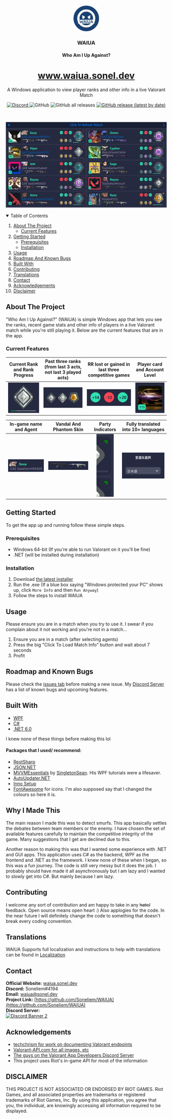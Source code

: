 <p align="center">
  <a href="https://github.com/Soneliem/WAIUA">
    <img src="Screenshots/logo.png" alt="Logo" width="80" height="80">
  </a>
</p>
<h3 align="center">WAIUA</h3>
<h4 align="center">Who Am I Up Against?</h4>
<a href="https://waiua.sonel.dev"><h1 align="center">www.waiua.sonel.dev</h5></a>

  <p align="center">
    A Windows application to view player ranks and other info in a live Valorant Match</p>
    <p align="center">
    <a href="https://discord.gg/X7CYCeZSRK">
      <img alt="Discord" src="https://img.shields.io/discord/881790284613185546?color=blue&label=discord">
    </a>
    <img alt="GitHub" src="https://img.shields.io/github/license/Soneliem/WAIUA?color=blue">
    <img alt="GitHub all releases" src="https://img.shields.io/github/downloads/Soneliem/WAIUA/total?color=blue">
    <a href="https://github.com/Soneliem/WAIUA/releases/latest/download/WAIUA.exe">
      <img alt="GitHub release (latest by date)" src="https://img.shields.io/github/v/release/Soneliem/WAIUA">
    </a>
    </p>

  <br />

  ![Screenshot](Screenshots/main.png)

<details open="open">
  <summary>Table of Contents</summary>
  <ol>
    <li>
      <a href="#about-the-project">About The Project</a>
      <ul>
      <li><a href="#current-features">Current Features</a></li>
      </ul>
    </li>
    <li>
      <a href="#getting-started">Getting Started</a>
      <ul>
        <li><a href="#prerequisites">Prerequisites</a></li>
        <li><a href="#installation">Installation</a></li>
      </ul>
    </li>
    <li><a href="#usage">Usage</a></li>
    <li><a href="#roadmap-and-known-bugs">Roadmap And Known Bugs</a></li>
    <li><a href="#built-with">Built With</a></li>
    <li><a href="#contributing">Contributing</a></li>
    <!-- <li><a href="#Sponsors">Sponsors</a></li> -->
    <li><a href="#Translations">Translations</a></li>
    <li><a href="#contact">Contact</a></li>
    <li><a href="#acknowledgements">Acknowledgements</a></li>
    <li><a href="#DISCLAIMER">Disclaimer</a></li>
  </ol>
</details>

## About The Project

"Who Am I Up Against?" (WAIUA) is simple Windows app that lets you see the ranks, recent game stats and other info of players in a live Valorant match while you're still playing it. Below are the current features that are in the app.

### Current Features

|Current Rank and Rank Progress|Past three ranks (from last 3 acts, not last 3 played acts)|RR lost or gained in last three competitive games|Player card and Account Level|
|:---:|:---:|:---:|:---:|
|![rank](Screenshots/rank.png)|![rank](Screenshots/pranks.png)|![rank](Screenshots/history.png)|![card](Screenshots/card.png)|

|In-game name and Agent|Vandal And Phantom Skin|Party Indicators|Fully translated into 10+ languages|
|:---:|:---:|:---:|:---:|
|![name](Screenshots/name.png)|![skin](Screenshots/skin.png)|![party](Screenshots/party.png)|![translation](Screenshots/language.png)|
## Getting Started

To get the app up and running follow these simple steps.

### Prerequisites

* Windows 64-bit (If you're able to run Valorant on it you'll be fine)
* .NET (will be installed during installation)

### Installation

1. Download [the latest installer](https://github.com/Soneliem/WAIUA/releases/latest/download/WAIUA.exe)
2. Run the .exe (If a blue box saying "Windows protected your PC" shows up, click `More Info` and then `Run Anyway`)
3. Follow the steps to install WAIUA

## Usage

Please ensure you are in a match when you try to use it. I swear if you complain about it not working and you're not in a match...

1. Ensure you are in a match (after selecting agents)
2. Press the big "Click To Load Match Info" button and wait about 7 seconds
3. Profit

## Roadmap and Known Bugs

Please check the [issues tab](https://github.com/Soneliem/WAIUA/issues) before making a new issue. My [Discord Server](https://discord.gg/X7CYCeZSRK) has a list of known bugs and upcoming features.

## Built With
* [WPF](https://docs.microsoft.com/en-us/dotnet/desktop/wpf/?view=netdesktop-6.0)
* [C#](https://docs.microsoft.com/en-us/dotnet/csharp/)
* [.NET 6.0](https://dotnet.microsoft.com/)

I knew none of these things before making this lol

#### Packages that I used/ recommend:
* [RestSharp](https://restsharp.dev/)
* [JSON.NET](https://www.newtonsoft.com/json)
* [MVVMEssentials](https://www.nuget.org/packages/MVVMEssentials.WPF) by [SingletonSean](https://www.youtube.com/channel/UC7X9mQ_XtTYWzr9Tf_NYcIg). His WPF tutorials were a lifesaver.
* [AutoUpdater.NET](https://github.com/ravibpatel/AutoUpdater.NET)
* [Inno Setup](https://jrsoftware.org/isinfo.php)
* [FontAwesome](https://fontawesome.com/license) for icons. I'm also supposed say that I changed the colours so here it is.


## Why I Made This

The main reason I made this was to detect smurfs. This app basically settles the debates between team members or the enemy. I have chosen the set of available features carefully to maintain the competitive integrity of the game. Many suggestions that I get are declined due to this.

Another reason to making this was that I wanted some experience with .NET and GUI apps. This application uses C# as the backend, WPF as the frontend and .NET as the framework. I knew none of these when I began, so this was a fun journey. The code is still very messy but it does the job. I probably should have made it all asynchronously but I am lazy and I wanted to slowly get into C#. But mainly because I am lazy. 

## Contributing

I welcome any sort of contribution and am happy to take in any ~~hate/~~ feedback. Open source means open heart :) Also applogies for the code. In the near future I will definitely change the code to something that doesn't break every coding convention.

<!-- ## Sponsors
This project is sponsored by: --> 

<!-- sponsors --><!-- sponsors -->  

<!-- Thank you for your support! Any donation of $5 and over will addionally get you into the app's main page.   -->

## Translations

WAIUA Supports full localization and instructions to help with translations can be found in [Localization](https://github.com/Soneliem/WAIUA/blob/master/Localization.md)

## Contact

**Official Website:** [waiua.sonel.dev](https://waiua.sonel.dev)  
**Discord:** Soneliem#4194  
**Email:** [waiua@sonel.dev](mailto:waiua@sonel.dev)  
**Project Link:** [https://github.com/Soneliem/WAIUA](https://github.com/Soneliem/WAIUA)  
**Discord Server:**  
[![Discord Banner 2](https://discordapp.com/api/guilds/881790284613185546/widget.png?style=banner2)](https://discord.gg/X7CYCeZSRK)  

## Acknowledgements

* [techchrism for work on documenting Valorant endpoints](https://github.com/techchrism/valorant-api-docs)
* [Valorant-API.com for all images, etc](https://valorant-api.com/)
* [The guys on the Valorant App Developers Discord Server](https://discord.gg/a9yzrw3KAm)
* This project uses Riot's in-game API for most of the information

## DISCLAIMER
THIS PROJECT IS NOT ASSOCIATED OR ENDORSED BY RIOT GAMES. Riot Games, and all associated properties are trademarks or registered trademarks of Riot Games, Inc.
By using this application, you agree that you, the individual, are knowingly accessing all information required to be displayed.